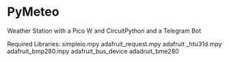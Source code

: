 # PyMeteo
Weather Station with a Pico W and CircuitPython and a Telegram Bot

Required Libraries:
simpleio.mpy
adafruit_request.mpy
adafruit _htu31d.mpy
adafruit_bmp280.mpy
adafruit_bus_device
adadruit_bme280

